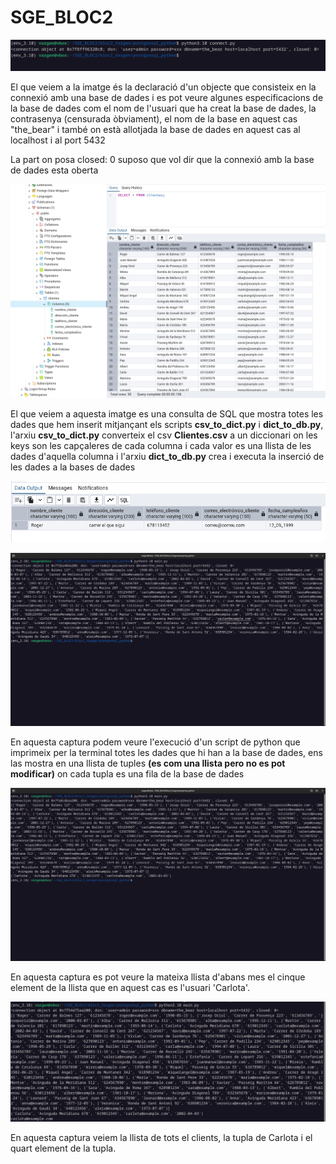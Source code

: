 # SGE_BLOC2

![captura1](captura1.png)

El que veiem a la imatge és la declaració d'un objecte que consisteix en la connexió amb una base de dades i es pot veure algunes especificacions de la base de dades com el nom de l'usuari que ha creat la base de dades, la contrasenya (censurada òbviament), el nom de la base en aquest cas "the_bear" i també on està allotjada la base de dades en aquest cas al localhost i al port 5432

La part on posa closed: 0 suposo que vol dir que la connexió amb la base de dades esta oberta

![captura2](captura2.png)

El que veiem a aquesta imatge es una consulta de SQL que mostra totes les dades que hem inserit mitjançant els scripts **csv_to_dict.py** i **dict_to_db.py**, l'arxiu **csv_to_dict.py** converteix el csv **Clientes.csv** a un diccionari on les keys son les capçaleres de cada columna i cada valor es una llista de les dades d'aquella columna i l'arxiu **dict_to_db.py** crea i executa la inserció de les dades a la bases de dades 

![captura3](captura3.png)

![captura4](captura4.png)

En aquesta captura podem veure l'execució d'un script de python que imprimeix per la terminal totes les dades que hi han a la base de dades, ens las mostra en una llista de tuples **(es com una llista pero no es pot modificar)** on cada tupla es una fila de la base de dades

![captura5](captura5.png)

En aquesta captura es pot veure la mateixa llista d'abans mes el cinque element de la llista que en aquest cas es l'usuari 'Carlota'.

![captura6](captura6.png)

En aquesta captura veiem la llista de tots el clients, la tupla de Carlota i el quart element de la tupla.